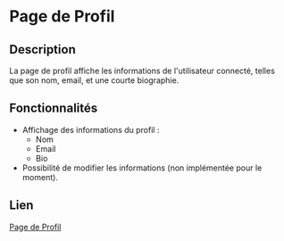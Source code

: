 # Page de Profil

## Description
La page de profil affiche les informations de l'utilisateur connecté, telles que son nom, email, et une courte biographie.

## Fonctionnalités
- Affichage des informations du profil :
  - Nom
  - Email
  - Bio
- Possibilité de modifier les informations (non implémentée pour le moment).

## Lien
[Page de Profil](profile.html)
